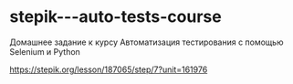 # stepik---auto-tests-course
Домашнее задание к курсу Автоматизация тестирования с помощью Selenium и Python 

https://stepik.org/lesson/187065/step/7?unit=161976
